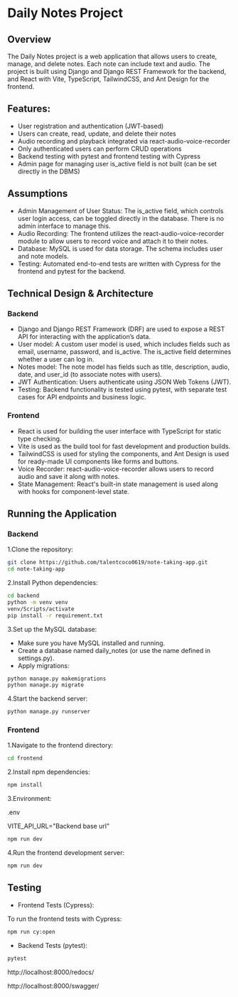 # Daily Notes Project
## Overview
The Daily Notes project is a web application that allows users to create, manage, and delete notes. Each note can include text and audio. The project is built using Django and Django REST Framework for the backend, and React with Vite, TypeScript, TailwindCSS, and Ant Design for the frontend.

## Features:
- User registration and authentication (JWT-based)
- Users can create, read, update, and delete their notes
- Audio recording and playback integrated via react-audio-voice-recorder
- Only authenticated users can perform CRUD operations
- Backend testing with pytest and frontend testing with Cypress
- Admin page for managing user is_active field is not built (can be set directly in the DBMS)

## Assumptions
- Admin Management of User Status: The is_active field, which controls user login access, can be toggled directly in the database. There is no admin interface to manage this.
- Audio Recording: The frontend utilizes the react-audio-voice-recorder module to allow users to record voice and attach it to their notes.
- Database: MySQL is used for data storage. The schema includes user and note models.
- Testing: Automated end-to-end tests are written with Cypress for the frontend and pytest for the backend.

## Technical Design & Architecture
### Backend
- Django and Django REST Framework (DRF) are used to expose a REST API for interacting with the application’s data.
- User model: A custom user model is used, which includes fields such as email, username, password, and is_active. The is_active field determines whether a user can log in.
- Notes model: The note model has fields such as title, description, audio, date, and user_id (to associate notes with users).
- JWT Authentication: Users authenticate using JSON Web Tokens (JWT).
- Testing: Backend functionality is tested using pytest, with separate test cases for API endpoints and business logic.

### Frontend
- React is used for building the user interface with TypeScript for static type checking.
- Vite is used as the build tool for fast development and production builds.
- TailwindCSS is used for styling the components, and Ant Design is used for ready-made UI components like forms and buttons.
- Voice Recorder: react-audio-voice-recorder allows users to record audio and save it along with notes.
- State Management: React's built-in state management is used along with hooks for component-level state.


## Running the Application
### Backend
1.Clone the repository:
```bash
git clone https://github.com/talentcoco0619/note-taking-app.git
cd note-taking-app
```

2.Install Python dependencies:

```bash
cd backend
python -m venv venv
venv/Scripts/activate
pip install -r requirement.txt
```

3.Set up the MySQL database:
- Make sure you have MySQL installed and running.
- Create a database named daily_notes (or use the name defined in settings.py).
- Apply migrations:

```bash
python manage.py makemigrations
python manage.py migrate
```

4.Start the backend server:
```bash
python manage.py runserver
```

### Frontend
1.Navigate to the frontend directory:
```bash
cd frontend
```

2.Install npm dependencies:
```bash
npm install
```

3.Environment:

.env

VITE_API_URL="Backend base url"

```bash
npm run dev
```

4.Run the frontend development server:
```bash
npm run dev
```

## Testing
- Frontend Tests (Cypress):

To run the frontend tests with Cypress:
```bash
npm run cy:open
```

- Backend Tests (pytest):
```bash
pytest
```

http://localhost:8000/redocs/

http://localhost:8000/swagger/
